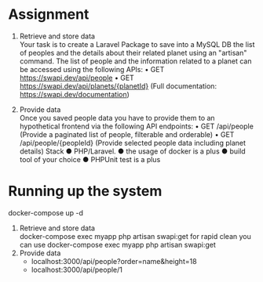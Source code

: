 <h1>Assignment  </h1>

1. Retrieve and store data  
Your task is to create a Laravel Package to save into a MySQL DB the list of peoples and the  details about their related planet using an "artisan" command. The list of people and the  information related to a planet can be accessed using the following APIs: 
• GET https://swapi.dev/api/people 
• GET https://swapi.dev/api/planets/{planetId} 
(Full documentation: https://swapi.dev/documentation) 

2. Provide data  
Once you saved people data you have to provide them to an hypothetical frontend via the  following API endpoints: 
• GET /api/people (Provide a paginated list of people, filterable and orderable) • GET /api/people/{peopleId} (Provide selected people data including planet details) 
Stack 
● PHP/Laravel. 
● the usage of docker is a plus 
● build tool of your choice 
● PHPUnit test is a plus 


<h1>Running up the system</h1>
docker-compose up -d

1. Retrieve and store data  
    docker-compose exec myapp php artisan swapi:get
    for rapid clean you can use
        docker-compose exec myapp php artisan swapi:get
2. Provide data
    - localhost:3000/api/people?order=name&height=18
    - localhost:3000/api/people/1
